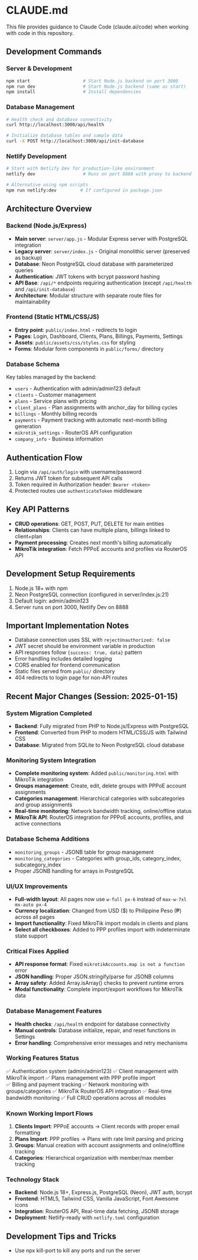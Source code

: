 # CLAUDE.md

This file provides guidance to Claude Code (claude.ai/code) when working with code in this repository.

## Development Commands

### Server & Development
```bash
npm start                    # Start Node.js backend on port 3000
npm run dev                  # Start Node.js backend (same as start)
npm install                  # Install dependencies
```

### Database Management
```bash
# Health check and database connectivity
curl http://localhost:3000/api/health

# Initialize database tables and sample data
curl -X POST http://localhost:3000/api/init-database
```

### Netlify Development
```bash
# Start with Netlify Dev for production-like environment
netlify dev                  # Runs on port 8888 with proxy to backend

# Alternative using npm scripts
npm run netlify:dev         # If configured in package.json
```

## Architecture Overview

### Backend (Node.js/Express)
- **Main server**: `server/app.js` - Modular Express server with PostgreSQL integration
- **Legacy server**: `server/index.js` - Original monolithic server (preserved as backup)
- **Database**: Neon PostgreSQL cloud database with parameterized queries
- **Authentication**: JWT tokens with bcrypt password hashing
- **API Base**: `/api/*` endpoints requiring authentication (except `/api/health` and `/api/init-database`)
- **Architecture**: Modular structure with separate route files for maintainability

### Frontend (Static HTML/CSS/JS)
- **Entry point**: `public/index.html` - redirects to login
- **Pages**: Login, Dashboard, Clients, Plans, Billings, Payments, Settings
- **Assets**: `public/assets/css/styles.css` for styling
- **Forms**: Modular form components in `public/forms/` directory

### Database Schema
Key tables managed by the backend:
- `users` - Authentication with admin/admin123 default
- `clients` - Customer management
- `plans` - Service plans with pricing
- `client_plans` - Plan assignments with anchor_day for billing cycles
- `billings` - Monthly billing records
- `payments` - Payment tracking with automatic next-month billing generation
- `mikrotik_settings` - RouterOS API configuration
- `company_info` - Business information

## Authentication Flow
1. Login via `/api/auth/login` with username/password
2. Returns JWT token for subsequent API calls
3. Token required in Authorization header: `Bearer <token>`
4. Protected routes use `authenticateToken` middleware

## Key API Patterns
- **CRUD operations**: GET, POST, PUT, DELETE for main entities
- **Relationships**: Clients can have multiple plans, billings linked to client+plan
- **Payment processing**: Creates next month's billing automatically
- **MikroTik integration**: Fetch PPPoE accounts and profiles via RouterOS API

## Development Setup Requirements
1. Node.js 18+ with npm
2. Neon PostgreSQL connection (configured in server/index.js:21)
3. Default login: admin/admin123
4. Server runs on port 3000, Netlify Dev on 8888

## Important Implementation Notes
- Database connection uses SSL with `rejectUnauthorized: false`
- JWT secret should be environment variable in production
- API responses follow `{success: true, data}` pattern
- Error handling includes detailed logging
- CORS enabled for frontend communication
- Static files served from `public/` directory
- 404 redirects to login page for non-API routes

## Recent Major Changes (Session: 2025-01-15)

### System Migration Completed
- **Backend**: Fully migrated from PHP to Node.js/Express with PostgreSQL
- **Frontend**: Converted from PHP to modern HTML/CSS/JS with Tailwind CSS
- **Database**: Migrated from SQLite to Neon PostgreSQL cloud database

### Monitoring System Integration
- **Complete monitoring system**: Added `public/monitoring.html` with MikroTik integration
- **Groups management**: Create, edit, delete groups with PPPoE account assignments
- **Categories management**: Hierarchical categories with subcategories and group assignments
- **Real-time monitoring**: Network bandwidth tracking, online/offline status
- **MikroTik API**: RouterOS integration for PPPoE accounts, profiles, and active connections

### Database Schema Additions
- `monitoring_groups` - JSONB table for group management
- `monitoring_categories` - Categories with group_ids, category_index, subcategory_index
- Proper JSONB handling for arrays in PostgreSQL

### UI/UX Improvements
- **Full-width layout**: All pages now use `w-full px-6` instead of `max-w-7xl mx-auto px-4`
- **Currency localization**: Changed from USD ($) to Philippine Peso (₱) across all pages
- **Import functionality**: Fixed MikroTik import modals in clients and plans
- **Select all checkboxes**: Added to PPP profiles import with indeterminate state support

### Critical Fixes Applied
- **API response format**: Fixed `mikrotikAccounts.map is not a function` error
- **JSON handling**: Proper JSON.stringify/parse for JSONB columns
- **Array safety**: Added Array.isArray() checks to prevent runtime errors
- **Modal functionality**: Complete import/export workflows for MikroTik data

### Database Management Features
- **Health checks**: `/api/health` endpoint for database connectivity
- **Manual controls**: Database initialize, repair, and reset functions in Settings
- **Error handling**: Comprehensive error messages and retry mechanisms

### Working Features Status
✅ Authentication system (admin/admin123)
✅ Client management with MikroTik import
✅ Plans management with PPP profile import  
✅ Billing and payment tracking
✅ Network monitoring with groups/categories
✅ MikroTik RouterOS API integration
✅ Real-time bandwidth monitoring
✅ Full CRUD operations across all modules

### Known Working Import Flows
1. **Clients Import**: PPPoE accounts → Client records with proper email formatting
2. **Plans Import**: PPP profiles → Plans with rate limit parsing and pricing
3. **Groups**: Manual creation with account assignments and online/offline tracking
4. **Categories**: Hierarchical organization with member/max member tracking

### Technology Stack
- **Backend**: Node.js 18+, Express.js, PostgreSQL (Neon), JWT auth, bcrypt
- **Frontend**: HTML5, Tailwind CSS, Vanilla JavaScript, Font Awesome icons
- **Integration**: RouterOS API, Real-time data fetching, JSONB storage
- **Deployment**: Netlify-ready with `netlify.toml` configuration

## Development Tips and Tricks
- Use npx kill-port to kill any ports and run the server